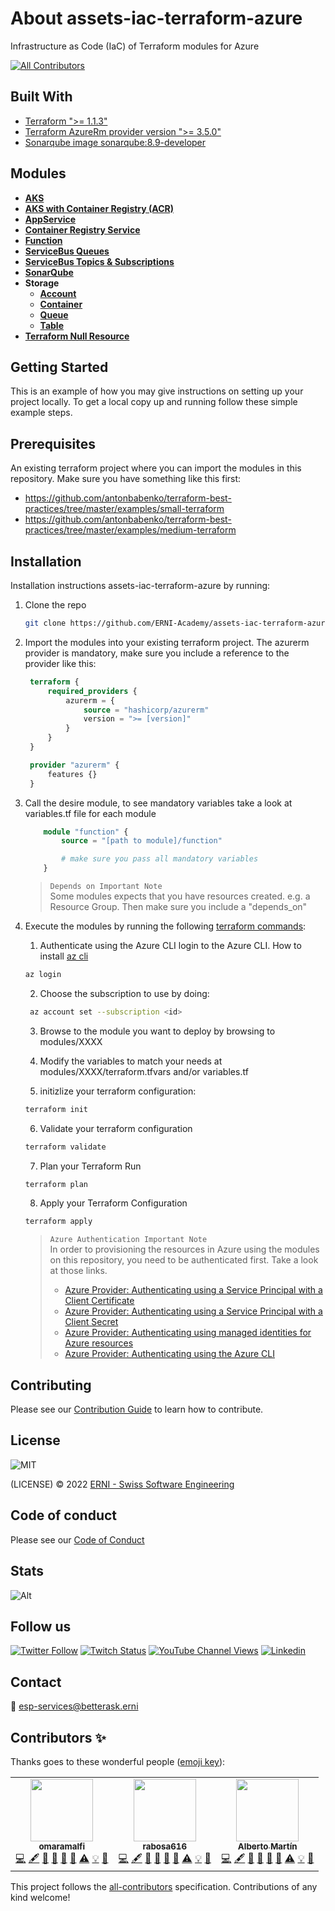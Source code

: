 # About assets-iac-terraform-azure

Infrastructure as Code (IaC) of Terraform modules for Azure

<!-- ALL-CONTRIBUTORS-BADGE:START - Do not remove or modify this section -->
[![All Contributors](https://img.shields.io/badge/all_contributors-3-orange.svg?style=flat-square)](#contributors)
<!-- ALL-CONTRIBUTORS-BADGE:END -->

## Built With

- [Terraform ">= 1.1.3"](https://www.terraform.io/)
- [Terraform AzureRm provider version ">= 3.5.0"](https://registry.terraform.io/providers/hashicorp/azurerm/latest/docs)
- [Sonarqube image sonarqube:8.9-developer](https://www.sonarqube.org/)

## Modules

- [**AKS**](./modules/aks/README.md)
- [**AKS with Container Registry (ACR)**](./modules/aks_with_container_registry/README.md)
- [**AppService**](./modules/appservice/README.md)
- [**Container Registry Service**](./modules/containerregistryservice/README.md)
- [**Function**](./modules/function/README.md)
- [**ServiceBus Queues**](./modules/servicebusqueues/README.md)
- [**ServiceBus Topics & Subscriptions**](./modules/servicebustopicssubscriptions/README.md)
- [**SonarQube**](./modules/sonarqube/README.md)
- **Storage**
  - [**Account**](./modules/storage/account/README.md)
  - [**Container**](./modules/storage/container/README.md)
  - [**Queue**](./modules/storage/queue/README.md)
  - [**Table**](./modules/storage/table/README.md)
- [**Terraform Null Resource**](./modules/terraform-null-resource/README.md)

## Getting Started

This is an example of how you may give instructions on setting up your project locally. To get a local copy up and running follow these simple example steps.

## Prerequisites

An existing terraform project where you can import the modules in this repository. Make sure you have something like this first:

- <https://github.com/antonbabenko/terraform-best-practices/tree/master/examples/small-terraform>
- <https://github.com/antonbabenko/terraform-best-practices/tree/master/examples/medium-terraform>

## Installation

Installation instructions assets-iac-terraform-azure by running:

1. Clone the repo

   ```sh
   git clone https://github.com/ERNI-Academy/assets-iac-terraform-azure.git
   ```

2. Import the modules into your existing terraform project. The azurerm provider is mandatory, make sure you include a reference to the provider like this:

   ```terraform
    terraform {
        required_providers {
            azurerm = {
                source = "hashicorp/azurerm"
                version = ">= [version]"
            }
        }
    }

    provider "azurerm" {
        features {}
    }
   ```

3. Call the desire module, to see mandatory variables take a look at variables.tf file for each module

    ```terraform
        module "function" {
            source = "[path to module]/function"

            # make sure you pass all mandatory variables
        }
    ```

   > `Depends on Important Note`  
   > Some modules expects that you have resources created. e.g. a Resource Group. Then make sure you include a "depends_on"

4. Execute the modules by running the following [terraform commands](https://www.terraform.io/cli/commands):
   1. Authenticate using the Azure CLI
      login to the Azure CLI. How to install [az cli](https://docs.microsoft.com/en-us/cli/azure/install-azure-cli)

    ```bash
    az login
    ```

   2. Choose the subscription to use by doing:

   ```bash
    az account set --subscription <id>
   ```

   3. Browse to the module you want to deploy by browsing to modules/XXXX

   4. Modify the variables to match your needs at modules/XXXX/terraform.tfvars and/or variables.tf

   5. initizlize your terraform configuration:

    ```bash
    terraform init
    ```

   6. Validate your terraform configuration

    ```bash
    terraform validate
    ```

   7. Plan your Terraform Run

    ```bash
    terraform plan
    ```

   8. Apply your Terraform Configuration

   ```bash
   terraform apply
   ```

    > `Azure Authentication Important Note`  
    > In order to provisioning the resources in Azure using the modules on this repository, you need to be authenticated first. Take a look at those links.
    >
    > - [Azure Provider: Authenticating using a Service Principal with a Client Certificate](https://registry.terraform.io/providers/hashicorp/azurerm/latest/docs/guides/service_principal_client_certificate)
    > - [Azure Provider: Authenticating using a Service Principal with a Client Secret](https://registry.terraform.io/providers/hashicorp/azurerm/latest/docs/guides/service_principal_client_secret)
    > - [Azure Provider: Authenticating using managed identities for Azure resources](https://registry.terraform.io/providers/hashicorp/azurerm/latest/docs/guides/managed_service_identity)
    > - [Azure Provider: Authenticating using the Azure CLI](https://registry.terraform.io/providers/hashicorp/azurerm/latest/docs/guides/azure_cli)

## Contributing

Please see our [Contribution Guide](CONTRIBUTING.md) to learn how to contribute.

## License

![MIT](https://img.shields.io/badge/License-MIT-blue.svg)

(LICENSE) © 2022 [ERNI - Swiss Software Engineering](https://www.betterask.erni)

## Code of conduct

Please see our [Code of Conduct](CODE_OF_CONDUCT.md)

## Stats

![Alt](https://repobeats.axiom.co/api/embed/66328217228da1e2beec04e6df2a552bd793a636.svg "Repobeats analytics image")

## Follow us

[![Twitter Follow](https://img.shields.io/twitter/follow/ERNI?style=social)](https://www.twitter.com/ERNI)
[![Twitch Status](https://img.shields.io/twitch/status/erni_academy?label=Twitch%20Erni%20Academy&style=social)](https://www.twitch.tv/erni_academy)
[![YouTube Channel Views](https://img.shields.io/youtube/channel/views/UCkdDcxjml85-Ydn7Dc577WQ?label=Youtube%20Erni%20Academy&style=social)](https://www.youtube.com/channel/UCkdDcxjml85-Ydn7Dc577WQ)
[![Linkedin](https://img.shields.io/badge/linkedin-31k-green?style=social&logo=Linkedin)](https://www.linkedin.com/company/erni)

## Contact

📧 [esp-services@betterask.erni](mailto:esp-services@betterask.erni)

## Contributors ✨

Thanks goes to these wonderful people ([emoji key](https://allcontributors.org/docs/en/emoji-key)):

<!-- ALL-CONTRIBUTORS-LIST:START - Do not remove or modify this section -->
<!-- prettier-ignore-start -->
<!-- markdownlint-disable -->
<table>
  <tr>
    <td align="center"><a href="https://github.com/omaramalfi"><img src="https://avatars.githubusercontent.com/u/85349124?v=4?s=100" width="100px;" alt=""/><br /><sub><b>omaramalfi</b></sub></a><br /><a href="https://github.com/ERNI-Academy/assets-iac-terraform-azure/commits?author=omaramalfi" title="Code">💻</a> <a href="#content-omaramalfi" title="Content">🖋</a> <a href="https://github.com/ERNI-Academy/assets-iac-terraform-azure/commits?author=omaramalfi" title="Documentation">📖</a> <a href="#design-omaramalfi" title="Design">🎨</a> <a href="#ideas-omaramalfi" title="Ideas, Planning, & Feedback">🤔</a> <a href="#maintenance-omaramalfi" title="Maintenance">🚧</a> <a href="https://github.com/ERNI-Academy/assets-iac-terraform-azure/commits?author=omaramalfi" title="Tests">⚠️</a> <a href="#example-omaramalfi" title="Examples">💡</a> <a href="https://github.com/ERNI-Academy/assets-iac-terraform-azure/pulls?q=is%3Apr+reviewed-by%3Aomaramalfi" title="Reviewed Pull Requests">👀</a></td>
    <td align="center"><a href="https://github.com/Rabosa616"><img src="https://avatars.githubusercontent.com/u/12774781?v=4?s=100" width="100px;" alt=""/><br /><sub><b>rabosa616</b></sub></a><br /><a href="https://github.com/ERNI-Academy/assets-iac-terraform-azure/commits?author=rabosa616" title="Code">💻</a> <a href="#content-rabosa616" title="Content">🖋</a> <a href="https://github.com/ERNI-Academy/assets-iac-terraform-azure/commits?author=rabosa616" title="Documentation">📖</a> <a href="#design-rabosa616" title="Design">🎨</a> <a href="#ideas-rabosa616" title="Ideas, Planning, & Feedback">🤔</a> <a href="#maintenance-rabosa616" title="Maintenance">🚧</a> <a href="https://github.com/ERNI-Academy/assets-iac-terraform-azure/commits?author=rabosa616" title="Tests">⚠️</a> <a href="#example-rabosa616" title="Examples">💡</a> <a href="https://github.com/ERNI-Academy/assets-iac-terraform-azure/pulls?q=is%3Apr+reviewed-by%3Arabosa616" title="Reviewed Pull Requests">👀</a></td>
    <td align="center"><a href="https://github.com/albertinisg"><img src="https://avatars.githubusercontent.com/u/8257425?v=4?s=100" width="100px;" alt=""/><br /><sub><b>Alberto Martín</b></sub></a><br /><a href="https://github.com/ERNI-Academy/assets-iac-terraform-azure/commits?author=albertinisg" title="Code">💻</a> <a href="#content-albertinisg" title="Content">🖋</a> <a href="https://github.com/ERNI-Academy/assets-iac-terraform-azure/commits?author=albertinisg" title="Documentation">📖</a> <a href="#design-albertinisg" title="Design">🎨</a> <a href="#ideas-albertinisg" title="Ideas, Planning, & Feedback">🤔</a> <a href="#maintenance-albertinisg" title="Maintenance">🚧</a> <a href="https://github.com/ERNI-Academy/assets-iac-terraform-azure/commits?author=albertinisg" title="Tests">⚠️</a> <a href="#example-albertinisg" title="Examples">💡</a> <a href="https://github.com/ERNI-Academy/assets-iac-terraform-azure/pulls?q=is%3Apr+reviewed-by%3Aalbertinisg" title="Reviewed Pull Requests">👀</a></td>
  </tr>
</table>

<!-- markdownlint-restore -->
<!-- prettier-ignore-end -->

<!-- ALL-CONTRIBUTORS-LIST:END -->
This project follows the [all-contributors](https://github.com/all-contributors/all-contributors) specification. Contributions of any kind welcome!
